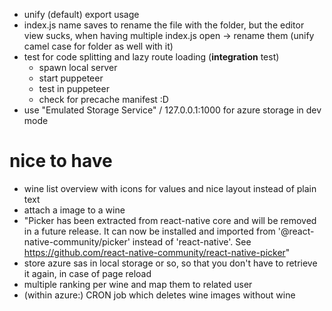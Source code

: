 - unify (default) export usage
- index.js name saves to rename the file with the folder, but the editor view sucks, when having multiple index.js open -> rename them (unify camel case for folder as well with it)
- test for code splitting and lazy route loading (**integration** test)
  - spawn local server
  - start puppeteer
  - test in puppeteer
  - check for precache manifest :D
- use "Emulated Storage Service" / 127.0.0.1:1000 for azure storage in dev mode

# nice to have
- wine list overview with icons for values and nice layout instead of plain text
- attach a image to a wine
- "Picker has been extracted from react-native core and will be removed in a future release. It can now be installed and imported from '@react-native-community/picker' instead of 'react-native'. See https://github.com/react-native-community/react-native-picker"
- store azure sas in local storage or so, so that you don't have to retrieve it again, in case of page reload
- multiple ranking per wine and map them to related user
- (within azure:) CRON job which deletes wine images without wine
